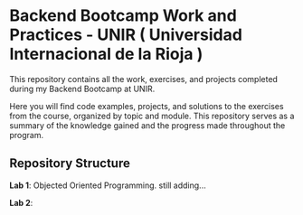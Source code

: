 # Backend Bootcamp Work and Practices - UNIR ( Universidad Internacional de la Rioja )
This repository contains all the work, exercises, and projects completed during my Backend Bootcamp at UNIR.

Here you will find code examples, projects, and solutions to the exercises from the course, organized by topic and module. This repository serves as a summary of the knowledge gained and the progress made throughout the program.

## Repository Structure
**Lab 1**: Objected Oriented Programming.
still adding...

**Lab 2**: 
